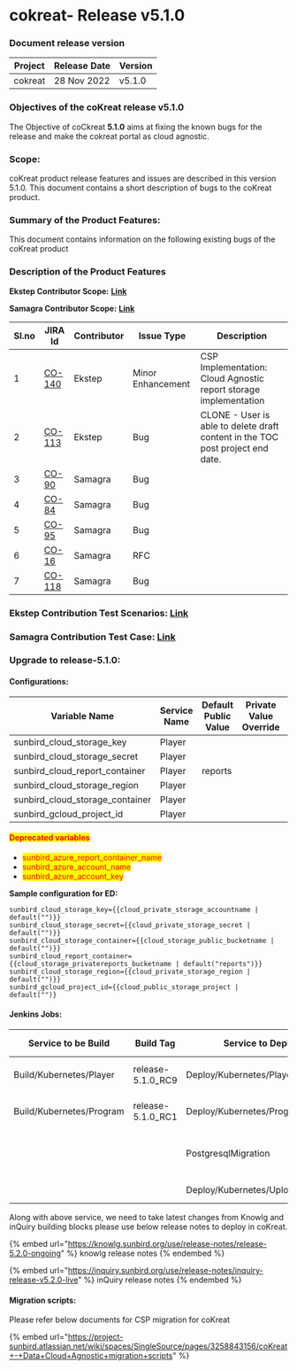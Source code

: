 # cokreat- Release v5.1.0

### Document release version <a href="#document-release-version" id="document-release-version"></a>

| Project | Release Date | Version |
| ------- | ------------ | ------- |
| cokreat | 28 Nov 2022  | v5.1.0  |

### **Objectives of the coKreat release v5.1.0**

The Objective of coCkreat **5.1.0** aims at fixing the known bugs for the release and make the cokreat portal as cloud agnostic.

### Scope:

coKreat product release features and issues are described in this version 5.1.0. This document contains a short description of bugs to the coKreat product.

### **Summary of the Product Features:**

This document contains information on the following existing bugs of the coKreat product

### **Description of the Product Features**

**Ekstep Contributor Scope:** [**Link**](https://project-sunbird.atlassian.net/issues/?filter=12683)

**Samagra Contributor Scope:** [**Link**](https://project-sunbird.atlassian.net/issues/?filter=12692)

| Sl.no | JIRA Id                                                       | Contributor | Issue Type        | Description                                                                    |
| ----- | ------------------------------------------------------------- | ----------- | ----------------- | ------------------------------------------------------------------------------ |
| 1     | [CO-140](https://project-sunbird.atlassian.net/browse/CO-140) | Ekstep      | Minor Enhancement | CSP Implementation: Cloud Agnostic report storage implementation               |
| 2     | [CO-113](https://project-sunbird.atlassian.net/browse/CO-113) | Ekstep      | Bug               | CLONE - User is able to delete draft content in the TOC post project end date. |
| 3     | [CO-90](https://project-sunbird.atlassian.net/browse/CO-90)   | Samagra     | Bug               |                                                                                |
| 4     | [CO-84](https://project-sunbird.atlassian.net/browse/CO-84)   | Samagra     | Bug               |                                                                                |
| 5     | [CO-95](https://project-sunbird.atlassian.net/browse/CO-95)   | Samagra     | Bug               |                                                                                |
| 6     | [CO-16](https://project-sunbird.atlassian.net/browse/CO-16)   | Samagra     | RFC               |                                                                                |
| 7     | [CO-118](https://project-sunbird.atlassian.net/browse/CO-118) | Samagra     | Bug               |                                                                                |

### **Ekstep Contribution Test Scenarios:** [**Link**](https://project-sunbird.atlassian.net/wiki/spaces/COK/pages/3250749445/R+5.1.0+Test+Scenarios)

### **Samagra Contribution Test Case:** [**Link**](https://docs.google.com/spreadsheets/d/1-2dVsYG0N9C5n\_UndA6DAzwTGVjr-QX1KE\_LC5a7Wkc/edit#gid=0)

### **Upgrade to release-5.1.0**:

#### Configurations:

<table><thead><tr><th width="161">Variable Name</th><th width="144">Service Name</th><th width="196">Default Public Value</th><th width="126">Private Value Override</th><th width="189">Comments</th></tr></thead><tbody><tr><td>sunbird_cloud_storage_key</td><td>Player</td><td></td><td></td><td></td></tr><tr><td>sunbird_cloud_storage_secret</td><td>Player</td><td></td><td></td><td></td></tr><tr><td>sunbird_cloud_report_container</td><td>Player</td><td>reports</td><td></td><td></td></tr><tr><td>sunbird_cloud_storage_region</td><td>Player</td><td></td><td></td><td></td></tr><tr><td>sunbird_cloud_storage_container</td><td>Player</td><td></td><td></td><td></td></tr><tr><td>sunbird_gcloud_project_id</td><td>Player</td><td></td><td></td><td></td></tr></tbody></table>

#### <mark style="color:red;">Deprecated variables</mark>

* <mark style="color:red;">sunbird\_azure\_report\_container\_name</mark>
* <mark style="color:red;">sunbird\_azure\_account\_name</mark>
* <mark style="color:red;">sunbird\_azure\_account\_key</mark>

**Sample configuration for ED:**

```
sunbird_cloud_storage_key={{cloud_private_storage_accountname | default("")}}
sunbird_cloud_storage_secret={{cloud_private_storage_secret | default("")}}
sunbird_cloud_storage_container={{cloud_storage_public_bucketname | default("")}}
sunbird_cloud_report_container={{cloud_storage_privatereports_bucketname | default("reports")}}
sunbird_cloud_storage_region={{cloud_private_storage_region | default("")}}
sunbird_gcloud_project_id={{cloud_public_storage_project | default("")}
```

#### Jenkins Jobs:

| Service to be Build      | Build Tag          | Service to Deploy               | Deploy Tag                     | Comments |
| ------------------------ | ------------------ | ------------------------------- | ------------------------------ | -------- |
| Build/Kubernetes/Player  | release-5.1.0\_RC9 | Deploy/Kubernetes/Player        | release-5.1.0-vdn\_RC1         |          |
| Build/Kubernetes/Program | release-5.1.0\_RC1 | Deploy/Kubernetes/Program       | release-5.1.0-vdn\_RC1         |          |
|                          |                    | PostgresqlMigration             | sunbird-devops : release-5.1.0 |          |
|                          |                    | Deploy/Kubernetes/UploadSchemas | release-5.1.0\_RC4             |          |

Along with above service, we need to take latest changes from Knowlg and inQuiry building blocks  please use below release notes to deploy in coKreat.

{% embed url="https://knowlg.sunbird.org/use/release-notes/release-5.2.0-ongoing" %}
knowlg release notes
{% endembed %}

{% embed url="https://inquiry.sunbird.org/use/release-notes/inquiry-release-v5.2.0-live" %}
inQuiry release notes
{% endembed %}

#### Migration scripts:

Please refer below documents for CSP migration for coKreat

{% embed url="https://project-sunbird.atlassian.net/wiki/spaces/SingleSource/pages/3258843156/coKreat+-+Data+Cloud+Agnostic+migration+scripts" %}


